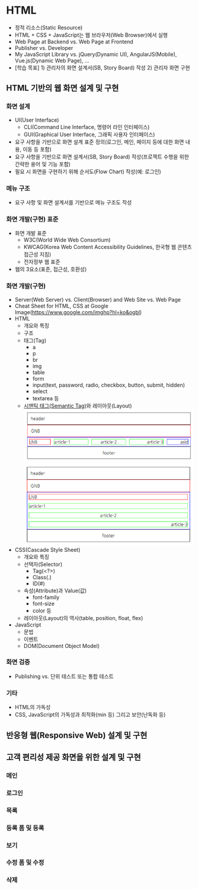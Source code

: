 # HTML
- 정적 리소스(Static Resource)
- HTML + CSS + JavaScript는 웹 브라우저(Web Browser)에서 실행
- Web Page at Backend vs. Web Page at Frontend
- Publisher vs. Developer
- My JavaScript Library vs. jQuery(Dynamic UI), AngularJS(Mobile), Vue.js(Dynamic Web Page), …
- [학습 목표] 1) 관리자의 화면 설계서(SB, Story Board) 작성 2) 관리자 화면 구현

## HTML 기반의 웹 화면 설계 및 구현

### 화면 설계
- UI(User Interface)
	- CLI(Command Line Interface, 명령어 라인 인터페이스)
	- GUI(Graphical User Interface, 그래픽 사용자 인터페이스)
- 요구 사항을 기반으로 화면 설계 표준 정의(로그인, 메인, 페이지 등에 대한 화면 내용, 이동 등 포함)
- 요구 사항을 기반으로 화면 설계서(SB, Story Board) 작성(프로젝트 수행을 위한 간략한 용어 및 기능 포함)
- 필요 시 화면을 구현하기 위해 순서도(Flow Chart) 작성(예: 로그인)

### 메뉴 구조
- 요구 사항 및 화면 설계서를 기반으로 메뉴 구조도 작성

### 화면 개발(구현) 표준
- 화면 개발 표준
	- W3C(World Wide Web Consortium)
	- KWCAG(Korea Web Content Accessibility Guidelines, 한국형 웹 콘텐츠 접근성 지침)
	- 전자정부 웹 표준
- 웹의 3요소(표준, 접근성, 호환성)

### 화면 개발(구현)
- Server(Web Server) vs. Client(Browser) and Web Site vs. Web Page
- Cheat Sheet for HTML, CSS at Google Image(https://www.google.com/imghp?hl=ko&ogbl)
- HTML
	- 개요와 특징
	- 구조
	- 태그(Tag)
		- a
		- p
		- br
		- img
		- table
		- form
		- input(text, password, radio, checkbox, button, submit, hidden)
		- select
		- textarea 등
	- [시맨틱 태그(Semantic Tag)](../../WebContent/html/semantic.html)와 레이아웃(Layout)
	![Layout-1](./image/layout_1.png)
	![Layout-2](./image/layout_2.png)
- CSS(Cascade Style Sheet)
	- 개요와 특징
	- 선택자(Selector)
		- Tag(<?>)
		- Class(.)
		- ID(#)
	- 속성(Attribute)과 Value(값)
		- font-family
		- font-size
		- color 등
	- 레이아웃(Layout)의 역사(table, position, float, flex)
- JavaScript
	- 문법
	- 이벤트
	- DOM(Document Object Model)

### 화면 검증
- Publishing vs. 단위 테스트 또는 통합 테스트

### 기타
- HTML의 가독성
- CSS, JavaScript의 가독성과 최적화(min 등) 그리고 보안(난독화 등)

## 반응형 웹(Responsive Web) 설계 및 구현

## 고객 편리성 제공 화면을 위한 설계 및 구현

### 메인

### 로그인

### 목록

### 등록 폼 및 등록

### 보기

### 수정 폼 및 수정

### 삭제